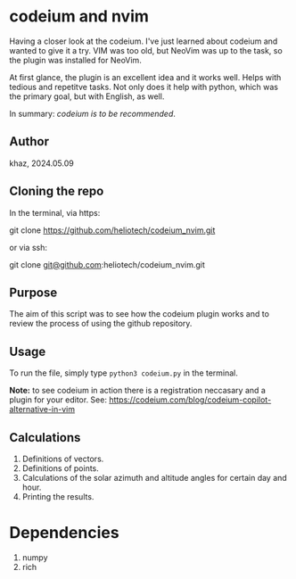 # codeium and nvim

Having a closer look at the codeium. I've just learned about codeium and wanted to give it a try.
VIM was too old, but NeoVim was up to the task, so the plugin was installed for NeoVim.

At first glance, the plugin is an excellent idea and it works well. Helps with tedious and repetitve tasks. Not only does it help with python, which was the primary goal, but with English, as well.

In summary: *codeium is to be recommended*.


## Author

khaz, 2024.05.09


## Cloning the repo

In the terminal, via https:

git clone https://github.com/heliotech/codeium_nvim.git

or via ssh:

git clone git@github.com:heliotech/codeium_nvim.git


## Purpose

The aim of this script was to see how the codeium plugin works and to review the process of using
the github repository.


## Usage

To run the file, simply type `python3 codeium.py` in the terminal.

**Note:** to see codeium in action there is a registration neccasary and a plugin for your editor.
See: https://codeium.com/blog/codeium-copilot-alternative-in-vim


## Calculations

1. Definitions of vectors.
2. Definitions of points.
3. Calculations of the solar azimuth and altitude angles for certain day and hour.
4. Printing the results.


# Dependencies

1. numpy
2. rich
